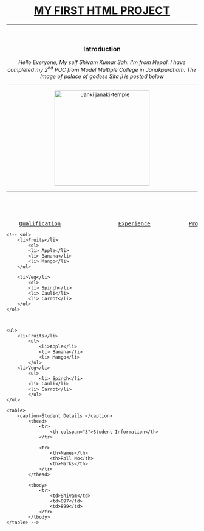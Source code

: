 <!DOCTYPE html>
<html lang="en">
<head>
    <meta charset="UTF-8">
    <meta name="viewport" content="width=device-width, initial-scale=1.0">
    <title>My Portfolio</title>
</head>
<body>
    <h1 align="Center"><b><u>MY FIRST HTML PROJECT</u></b></h1>
    <hr><br><center>
    <h3><b>Introduction</b></h3>
    <p><i>Hello Everyone, My self Shivam Kumar Sah. I'm from Nepal. I have completed my 2<sup>nd</sup> PUC from Model Multiple College in Janakpurdham. The Image of palace of godess Sita ji is posted below</i></p><hr> <a href="https://en.wikipedia.org/wiki/Janaki_Mandir" target="_main">
    <img src="https://nepalrevives.com/wp-content/uploads/2023/06/janaki-temple.jpeg" alt="Janki janaki-temple" height="250" /></a>
</center>
    <hr><br>

<p><pre>
    <center>
    <a href="/Education.html" target="_main">Qualification</a>                  <a href="/Experience.html" target="_main">Experience</a>            <a href="/Projects.html" target="_main">Projects</a>            <a href="https://www.linkedin.com/in/shivam323/" target="_main">Linkedin</a>            <a href="https://github.com/Shivamk323" target="_main">Github</a>
</pre></center>
    <!-- <a href="https://www.google.com/" target="_main"><img src="https://w7.pngwing.com/pngs/326/85/png-transparent-google-logo-google-text-trademark-logo-thumbnail.png" height="70"> </a> -->


    <!-- <ol>
        <li>Fruits</li>
            <ol>
            <li> Apple</li>
            <li> Banana</li>
            <li> Mango</li>
        </ol>

        <li>Veg</li>
            <ol>
            <li> Spinch</li>
            <li> Cauli</li>
            <li> Carrot</li>
        </ol>
    </ol>



    <ul>
        <li>Fruits</li>
            <ul>
                <li>Apple</li>
                <li> Banana</li>
                <li> Mango</li>
            </ul>
        <li>Veg</li>
            <ul>
                <li> Spinch</li>
            <li> Cauli</li>
            <li> Carrot</li>
            </ul>
    </ul>

    <table> 
        <caption>Student Details </caption>
            <thead>
                <tr>
                    <th colspan="3">Student Information</th>
                </tr>

                <tr>
                    <th>Names</th>
                    <th>Roll No</th>
                    <th>Marks</th>
                </tr>
            </thead>
         
            <tbody>
                <tr>
                    <td>Shivam</td>
                    <td>097</td>
                    <td>899</td>
                </tr>
            </tbody>
    </table> -->


</p>
</body>
</html>
